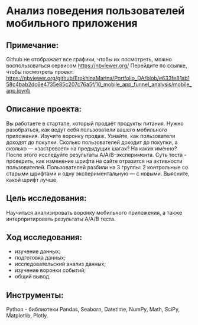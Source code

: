 # Анализ поведения пользователей мобильного приложения

## Примечание:
Github не отображает все графики, чтобы их посмотреть, можно воспользоваться сервисом https://nbviewer.org/ Перейдите по ссылке, чтобы посмотреть проект: https://nbviewer.org/github/ErokhinaMarina/Portfolio_DA/blob/e633fe81ab158c4bab2dc6e4735e85c207c76a5f/10_mobile_app_funnel_analysis/mobile_app.ipynb

## Описание проекта:
Вы работаете в стартапе, который продаёт продукты питания. Нужно разобраться, как ведут себя пользователи вашего мобильного приложения. Изучите воронку продаж. Узнайте, как пользователи доходят до покупки. Сколько пользователей доходит до покупки, а сколько — «застревает» на предыдущих шагах? На каких именно? После этого исследуйте результаты A/A/B-эксперимента. Суть теста - проверить, как изменение шрифта на сайте отразится на активности пользователей. Пользователей разбили на 3 группы: 2 контрольные со старыми шрифтами и одну экспериментальную — с новыми. Выясните, какой шрифт лучше.

## Цель исследования:
Научиться анализировать воронку мобильного приложения, а также интерпритировать результаты A/A/B теста.

## Ход исследования:
- изучение данных;
- подготовка данных;
- исследовательский анализ данных;
- изучение воронки событий;
- общий вывод.

## Инструменты:
Python - библиотеки Pandas, Seaborn, Datetime, NumPy, Math, SciPy, Matplotlib, Plotly.
